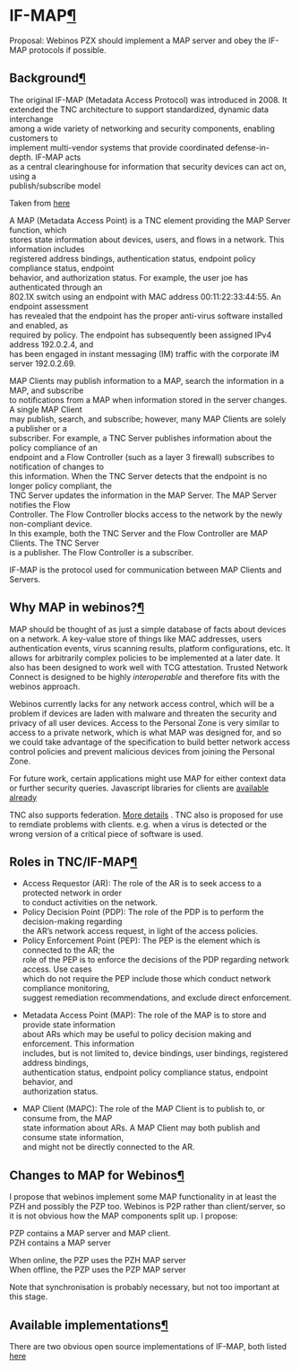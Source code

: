 IF-MAP[¶](#IF-MAP)
==================

Proposal: Webinos PZX should implement a MAP server and obey the IF-MAP
protocols if possible.

Background[¶](#Background)
--------------------------

The original IF-MAP (Metadata Access Protocol) was introduced in 2008.
It\
extended the TNC architecture to support standardized, dynamic data
interchange\
among a wide variety of networking and security components, enabling
customers to\
implement multi-vendor systems that provide coordinated
defense-in-depth. IF-MAP acts\
as a central clearinghouse for information that security devices can act
on, using a\
publish/subscribe model

Taken from
[here](http://www.trustedcomputinggroup.org/resources/tnc_ifmap_binding_for_soap_specification)

A MAP (Metadata Access Point) is a TNC element providing the MAP Server
function, which\
stores state information about devices, users, and flows in a network.
This information includes\
registered address bindings, authentication status, endpoint policy
compliance status, endpoint\
behavior, and authorization status. For example, the user joe has
authenticated through an\
802.1X switch using an endpoint with MAC address 00:11:22:33:44:55. An
endpoint assessment\
has revealed that the endpoint has the proper anti-virus software
installed and enabled, as\
required by policy. The endpoint has subsequently been assigned IPv4
address 192.0.2.4, and\
has been engaged in instant messaging (IM) traffic with the corporate IM
server 192.0.2.69.

MAP Clients may publish information to a MAP, search the information in
a MAP, and subscribe\
to notifications from a MAP when information stored in the server
changes. A single MAP Client\
may publish, search, and subscribe; however, many MAP Clients are solely
a publisher or a\
subscriber. For example, a TNC Server publishes information about the
policy compliance of an\
endpoint and a Flow Controller (such as a layer 3 firewall) subscribes
to notification of changes to\
this information. When the TNC Server detects that the endpoint is no
longer policy compliant, the\
TNC Server updates the information in the MAP Server. The MAP Server
notifies the Flow\
Controller. The Flow Controller blocks access to the network by the
newly non-compliant device.\
In this example, both the TNC Server and the Flow Controller are MAP
Clients. The TNC Server\
is a publisher. The Flow Controller is a subscriber.

IF-MAP is the protocol used for communication between MAP Clients and
Servers.

Why MAP in webinos?[¶](#Why-MAP-in-webinos)
-------------------------------------------

MAP should be thought of as just a simple database of facts about
devices on a network. A key-value store of things like MAC addresses,
users authentication events, virus scanning results, platform
configurations, etc. It allows for arbitrarily complex policies to be
implemented at a later date. It also has been designed to work well with
TCG attestation. Trusted Network Connect is designed to be highly
*interoperable* and therefore fits with the webinos approach.

Webinos currently lacks for any network access control, which will be a
problem if devices are laden with malware and threaten the security and
privacy of all user devices. Access to the Personal Zone is very similar
to access to a private network, which is what MAP was designed for, and
so we could take advantage of the specification to build better network
access control policies and prevent malicious devices from joining the
Personal Zone.

For future work, certain applications might use MAP for either context
data or further security queries. Javascript libraries for clients are
[available already](http://ifmapdev.com/client-projects)

TNC also supports federation. [More
details](http://www.trustedcomputinggroup.org/resources/tnc_architecture_for_interoperability_specification)
. TNC also is proposed for use to remdiate problems with clients. e.g.
when a virus is detected or the wrong version of a critical piece of
software is used.

Roles in TNC/IF-MAP[¶](#Roles-in-TNCIF-MAP)
-------------------------------------------

-   Access Requestor (AR): The role of the AR is to seek access to a
    protected network in order\
    to conduct activities on the network.
-   Policy Decision Point (PDP): The role of the PDP is to perform the
    decision-making regarding\
    the AR’s network access request, in light of the access policies.
-   Policy Enforcement Point (PEP): The PEP is the element which is
    connected to the AR; the\
    role of the PEP is to enforce the decisions of the PDP regarding
    network access. Use cases\
    which do not require the PEP include those which conduct network
    compliance monitoring,\
    suggest remediation recommendations, and exclude direct enforcement.

<!-- -->

-   Metadata Access Point (MAP): The role of the MAP is to store and
    provide state information\
    about ARs which may be useful to policy decision making and
    enforcement. This information\
    includes, but is not limited to, device bindings, user bindings,
    registered address bindings,\
    authentication status, endpoint policy compliance status, endpoint
    behavior, and\
    authorization status.

<!-- -->

-   MAP Client (MAPC): The role of the MAP Client is to publish to, or
    consume from, the MAP\
    state information about ARs. A MAP Client may both publish and
    consume state information,\
    and might not be directly connected to the AR.

Changes to MAP for Webinos[¶](#Changes-to-MAP-for-Webinos)
----------------------------------------------------------

I propose that webinos implement some MAP functionality in at least the
PZH and possibly the PZP too. Webinos is P2P rather than client/server,
so it is not obvious how the MAP components split up. I propose:

PZP contains a MAP server and MAP client.\
PZH contains a MAP server

When online, the PZP uses the PZH MAP server\
When offline, the PZP uses the PZP MAP server

Note that synchronisation is probably necessary, but not too important
at this stage.

Available implementations[¶](#Available-implementations)
--------------------------------------------------------

There are two obvious open source implementations of IF-MAP, both listed
[here](http://ifmapdev.com/server-projects)


